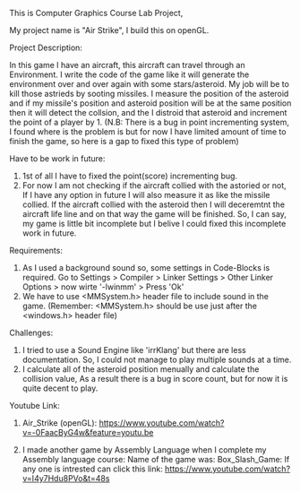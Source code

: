 This is Computer Graphics Course Lab Project, 

My project name is "Air Strike", I build this on openGL. 

Project Description:

In this game I have an aircraft, this aircraft can travel through an Environment. I write the 
code of the game like it will generate the environment over and over again with some 
stars/asteroid. My job will be to kill those astrieds by sooting missiles. I measure the position
of the asteroid and if my missile's position and asteroid position will be at the same position
then it will detect the collsion, and the I distroid that asteroid and increment the point of 
a player by 1. (N.B: There is a bug in point incrementing system, I found where is the problem is but
for now I have limited amount of time to finish the game, so here is a gap to fixed this type of problem)

Have to be work in future:
1) 1st of all I have to fixed the point(score) incrementing bug.
2) For now I am not checking if the aircraft collied with the astoried or not, If I have any
   option in future I will also measure it as like the missile collied. If the aircraft collied with the
   asteroid then I will deceremtnt the aircraft life line and on that way the game will be finished.
   So, I can say, my game is little bit incomplete but I belive I could fixed this incomplete work in
   future.
   
 Requirements:
 1) As I used a background sound so, some settings in Code-Blocks is required. 
    Go to Settings > Compiler > Linker Settings > Other Linker Options > now wirte '-lwinmm' > Press 'Ok'
 2) We have to use <MMSystem.h> header file to include sound in the game. (Remember: <MMSystem.h> should be use just after the <windows.h> header file)
    
 Challenges:
 1) I tried to use a Sound Engine like 'irrKlang' but there are less documentation. So, I could not manage to play multiple sounds at a       time.
 2) I calculate all of the asteroid position menually and calculate the collision value, As a result there is a bug in score count,           but for now it is quite decent to play.
 
 Youtube Link:
 1) Air_Strike (openGL): https://www.youtube.com/watch?v=-0FaacByG4w&feature=youtu.be
 
 2) I made another game by Assembly Language when I complete my Assembly language course: Name of the game was: Box_Slash_Game: If any one is intrested can click this link: https://www.youtube.com/watch?v=I4y7Hdu8PVo&t=48s
